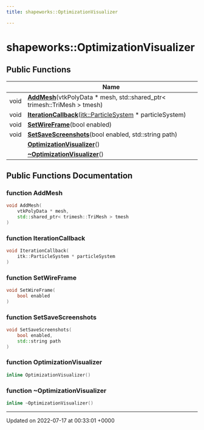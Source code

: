```yaml
---
title: shapeworks::OptimizationVisualizer

---
```


# shapeworks::OptimizationVisualizer





## Public Functions

|                | Name           |
| -------------- | -------------- |
| void | **[AddMesh](../Classes/classshapeworks_1_1OptimizationVisualizer.md#function-addmesh)**(vtkPolyData * mesh, std::shared_ptr< trimesh::TriMesh > tmesh) |
| void | **[IterationCallback](../Classes/classshapeworks_1_1OptimizationVisualizer.md#function-iterationcallback)**([itk::ParticleSystem](../Classes/classitk_1_1ParticleSystem.md) * particleSystem) |
| void | **[SetWireFrame](../Classes/classshapeworks_1_1OptimizationVisualizer.md#function-setwireframe)**(bool enabled) |
| void | **[SetSaveScreenshots](../Classes/classshapeworks_1_1OptimizationVisualizer.md#function-setsavescreenshots)**(bool enabled, std::string path) |
| | **[OptimizationVisualizer](../Classes/classshapeworks_1_1OptimizationVisualizer.md#function-optimizationvisualizer)**() |
| | **[~OptimizationVisualizer](../Classes/classshapeworks_1_1OptimizationVisualizer.md#function-~optimizationvisualizer)**() |

## Public Functions Documentation

### function AddMesh

```cpp
void AddMesh(
    vtkPolyData * mesh,
    std::shared_ptr< trimesh::TriMesh > tmesh
)
```


### function IterationCallback

```cpp
void IterationCallback(
    itk::ParticleSystem * particleSystem
)
```


### function SetWireFrame

```cpp
void SetWireFrame(
    bool enabled
)
```


### function SetSaveScreenshots

```cpp
void SetSaveScreenshots(
    bool enabled,
    std::string path
)
```


### function OptimizationVisualizer

```cpp
inline OptimizationVisualizer()
```


### function ~OptimizationVisualizer

```cpp
inline ~OptimizationVisualizer()
```


-------------------------------

Updated on 2022-07-17 at 00:33:01 +0000